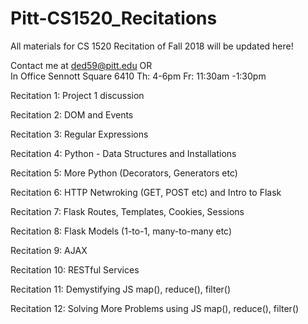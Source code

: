 # Pitt-CS1520_Recitations
All materials for CS 1520 Recitation of Fall 2018 will be updated here!


Contact me at ded59@pitt.edu
OR  
In Office Sennott Square 6410
Th: 4-6pm
Fr: 11:30am -1:30pm

Recitation 1: Project 1 discussion

Recitation 2: DOM and Events

Recitation 3: Regular Expressions

Recitation 4: Python - Data Structures and Installations

Recitation 5: More Python (Decorators, Generators etc)

Recitation 6: HTTP Netwroking (GET, POST etc) and Intro to Flask

Recitation 7: Flask Routes, Templates, Cookies, Sessions

Recitation 8: Flask Models (1-to-1, many-to-many etc)

Recitation 9: AJAX

Recitation 10: RESTful Services

Recitation 11: Demystifying JS map(), reduce(), filter()

Recitation 12: Solving More Problems using JS map(), reduce(), filter()

